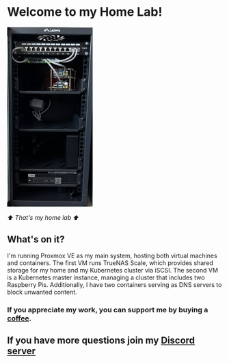 # Welcome to my Home Lab!

<img src="./assets/IMG_7624.JPG" alt="homelab" style="width:200px">

_⬆️ That's my home lab ⬆️_

## What's on it?

I'm running Proxmox VE as my main system, hosting both virtual machines and containers. The first VM runs TrueNAS Scale, which provides shared storage for my home and my Kubernetes cluster via iSCSI. The second VM is a Kubernetes master instance, managing a cluster that includes two Raspberry Pis. Additionally, I have two containers serving as DNS servers to block unwanted content.

### If you appreciate my work, you can support me by buying a [coffee](https://buycoffee.to/deejayadi).

## If you have more questions join my [Discord server](https://discord.gg/TWpnuKnjsX)
